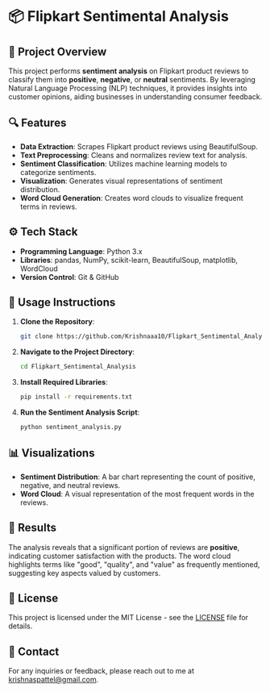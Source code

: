 # 📦 Flipkart Sentimental Analysis

## 🧠 Project Overview

This project performs **sentiment analysis** on Flipkart product reviews to classify them into **positive**, **negative**, or **neutral** sentiments. By leveraging Natural Language Processing (NLP) techniques, it provides insights into customer opinions, aiding businesses in understanding consumer feedback.

## 🔍 Features

* **Data Extraction**: Scrapes Flipkart product reviews using BeautifulSoup.
* **Text Preprocessing**: Cleans and normalizes review text for analysis.
* **Sentiment Classification**: Utilizes machine learning models to categorize sentiments.
* **Visualization**: Generates visual representations of sentiment distribution.
* **Word Cloud Generation**: Creates word clouds to visualize frequent terms in reviews.

## ⚙️ Tech Stack

* **Programming Language**: Python 3.x
* **Libraries**: pandas, NumPy, scikit-learn, BeautifulSoup, matplotlib, WordCloud
* **Version Control**: Git & GitHub

## 🚀 Usage Instructions

1. **Clone the Repository**:

   ```bash
   git clone https://github.com/Krishnaaa10/Flipkart_Sentimental_Analysis.git
   ```
2. **Navigate to the Project Directory**:

   ```bash
   cd Flipkart_Sentimental_Analysis
   ```
3. **Install Required Libraries**:

   ```bash
   pip install -r requirements.txt
   ```
4. **Run the Sentiment Analysis Script**:

   ```bash
   python sentiment_analysis.py
   ```

## 📊 Visualizations

* **Sentiment Distribution**: A bar chart representing the count of positive, negative, and neutral reviews.
* **Word Cloud**: A visual representation of the most frequent words in the reviews.

## 🧪 Results

The analysis reveals that a significant portion of reviews are **positive**, indicating customer satisfaction with the products. The word cloud highlights terms like "good", "quality", and "value" as frequently mentioned, suggesting key aspects valued by customers.

## 📄 License

This project is licensed under the MIT License - see the [LICENSE](LICENSE) file for details.

## 📧 Contact

For any inquiries or feedback, please reach out to me at [krishnaspattel@gmail.com](mailto:krishnaspattel@gmail.com).
